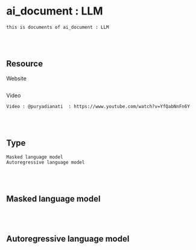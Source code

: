 <!--------------------------------------------------------------------------------- Description -->
# ai_document : LLM
    this is documents of ai_document : LLM

<!--------------------------------------------------------------------------------- Resource -->
<br><br>

## Resource
<!-------------------------- Website -->
Website
```
```
<!-------------------------- Video -->
Video
```
Video : @puryadianati  : https://www.youtube.com/watch?v=YfQabNnFn6Y
```

<!--------------------------------------------------------------------------------- Type -->
<br><br>

## Type
    Masked language model
    Autoregressive language model


<!--------------------------------------------------------------------------------- Masked language model -->
<br><br>

## Masked language model



<!--------------------------------------------------------------------------------- Autoregressive language model -->
<br><br>

## Autoregressive language model